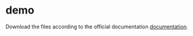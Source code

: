# demo

Download the files according to the official documentation [documentation](https://jomjol.github.io/AI-on-the-edge-device-docs/Demo-Mode/).